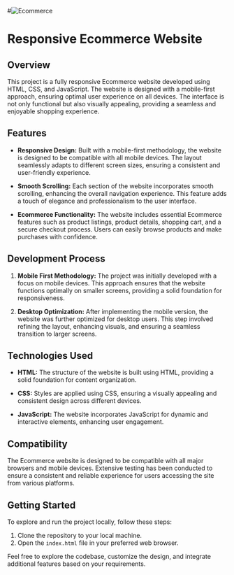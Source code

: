 #![Ecommerce](https://github.com/yogeshwalokar786/HTML-CSS-Ecommerce-Template/assets/85150416/350c4ef1-eacc-4825-8490-4bf3fb035f23)
# Responsive Ecommerce Website

## Overview

This project is a fully responsive Ecommerce website developed using HTML, CSS, and JavaScript. The website is designed with a mobile-first approach, ensuring optimal user experience on all devices. The interface is not only functional but also visually appealing, providing a seamless and enjoyable shopping experience.

## Features

- **Responsive Design:** Built with a mobile-first methodology, the website is designed to be compatible with all mobile devices. The layout seamlessly adapts to different screen sizes, ensuring a consistent and user-friendly experience.

- **Smooth Scrolling:** Each section of the website incorporates smooth scrolling, enhancing the overall navigation experience. This feature adds a touch of elegance and professionalism to the user interface.

- **Ecommerce Functionality:** The website includes essential Ecommerce features such as product listings, product details, shopping cart, and a secure checkout process. Users can easily browse products and make purchases with confidence.

## Development Process

1. **Mobile First Methodology:** The project was initially developed with a focus on mobile devices. This approach ensures that the website functions optimally on smaller screens, providing a solid foundation for responsiveness.

2. **Desktop Optimization:** After implementing the mobile version, the website was further optimized for desktop users. This step involved refining the layout, enhancing visuals, and ensuring a seamless transition to larger screens.

## Technologies Used

- **HTML:** The structure of the website is built using HTML, providing a solid foundation for content organization.

- **CSS:** Styles are applied using CSS, ensuring a visually appealing and consistent design across different devices.

- **JavaScript:** The website incorporates JavaScript for dynamic and interactive elements, enhancing user engagement.

## Compatibility

The Ecommerce website is designed to be compatible with all major browsers and mobile devices. Extensive testing has been conducted to ensure a consistent and reliable experience for users accessing the site from various platforms.

## Getting Started

To explore and run the project locally, follow these steps:

1. Clone the repository to your local machine.
2. Open the `index.html` file in your preferred web browser.

Feel free to explore the codebase, customize the design, and integrate additional features based on your requirements.


